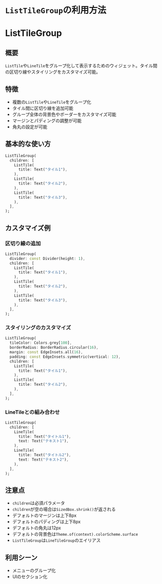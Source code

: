 # `ListTileGroup`の利用方法

# ListTileGroup

## 概要

`ListTile`や`LineTile`をグループ化して表示するためのウィジェット。タイル間の区切り線やスタイリングをカスタマイズ可能。

## 特徴

- 複数の`ListTile`や`LineTile`をグループ化
- タイル間に区切り線を追加可能
- グループ全体の背景色やボーダーをカスタマイズ可能
- マージンとパディングの調整が可能
- 角丸の設定が可能

## 基本的な使い方

```dart
ListTileGroup(
  children: [
    ListTile(
      title: Text("タイル1"),
    ),
    ListTile(
      title: Text("タイル2"),
    ),
    ListTile(
      title: Text("タイル3"),
    ),
  ],
);
```

## カスタマイズ例

### 区切り線の追加

```dart
ListTileGroup(
  divider: const Divider(height: 1),
  children: [
    ListTile(
      title: Text("タイル1"),
    ),
    ListTile(
      title: Text("タイル2"),
    ),
    ListTile(
      title: Text("タイル3"),
    ),
  ],
);
```

### スタイリングのカスタマイズ

```dart
ListTileGroup(
  tileColor: Colors.grey[100],
  borderRadius: BorderRadius.circular(16),
  margin: const EdgeInsets.all(16),
  padding: const EdgeInsets.symmetric(vertical: 12),
  children: [
    ListTile(
      title: Text("タイル1"),
    ),
    ListTile(
      title: Text("タイル2"),
    ),
  ],
);
```

### LineTileとの組み合わせ

```dart
ListTileGroup(
  children: [
    LineTile(
      title: Text("タイトル1"),
      text: Text("テキスト1"),
    ),
    LineTile(
      title: Text("タイトル2"),
      text: Text("テキスト2"),
    ),
  ],
);
```

## 注意点

- `children`は必須パラメータ
- `children`が空の場合は`SizedBox.shrink()`が返される
- デフォルトのマージンは上下8px
- デフォルトのパディングは上下8px
- デフォルトの角丸は12px
- デフォルトの背景色は`Theme.of(context).colorScheme.surface`
- `ListTileGroup`は`LineTileGroup`のエイリアス

## 利用シーン

- メニューのグループ化
- UIのセクション化
